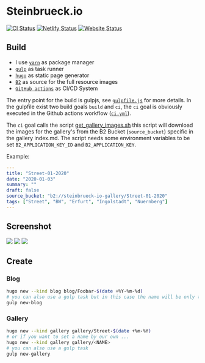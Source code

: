 # Steinbrueck.io
[![CI Status](https://github.com/steinbrueckri/steinbrueckri.github.io/workflows/ci/badge.svg)](https://github.com/steinbrueckri/steinbrueckri.github.io/actions?query=workflow%3Aci)
[![Netlify Status](https://api.netlify.com/api/v1/badges/b784977d-1e18-4540-913e-3ba9b83ebe78/deploy-status)](https://app.netlify.com/sites/steinbrueck-io/deploys)
[![Website Status](https://img.shields.io/website-up-down-green-red/http/steinbrueck.io.svg)](https://updown.io/98wn)

## Build

- I use [`yarn`](https://yarnpkg.com/) as package manager
- [`gulp`](https://gulpjs.com/) as task runner
- [`hugo`](https://gohugo.io/) as static page generator
- [`B2`](https://www.backblaze.com/b2/cloud-storage.html) as source for the full resource images
- [`GitHub actions`](https://github.com/features/actions) as CI/CD System

The entry point for the build is gulpjs, see [`gulpfile.js`](./gulpfile.js) for more details.
In the gulpfile exist two build goals `build` and `ci`, the `ci` goal is obviously executed in the Github actions workflow ([`ci.yml`](./ci.yml)).

The `ci` goal calls the script [get_gallery_images.sh](./get_gallery_images.sh) this script will download the images for
the gallery's from the B2 Bucket (`source_bucket`) specific in the gallery index.md.
The script needs some environment variables to be set `B2_APPLICATION_KEY_ID` and `B2_APPLICATION_KEY`.

Example:
```yaml
---
title: "Street-01-2020"
date: "2020-01-03"
summary: ""
draft: false
source_bucket: "b2://steinbrueck-io-gallery/Street-01-2020"
tags: ["Street", "BW", "Erfurt", "Ingolstadt", "Nuernberg"]
---
```

## Screenshot

![](https://api.microlink.io?url=https%3A%2F%2Fsteinbrueck.io&overlay.browser=none&overlay.background=%23c1c1c1&screenshot=true&meta=false&embed=screenshot.url)
![](https://api.microlink.io?url=https%3A%2F%2Fsteinbrueck.io%2Fgallery&overlay.browser=none&overlay.background=%23c1c1c1&screenshot=true&meta=false&embed=screenshot.url)
![](https://api.microlink.io?url=https%3A%2F%2Fsteinbrueck.io%2Fblog&overlay.browser=none&overlay.background=%23c1c1c1&screenshot=true&meta=false&embed=screenshot.url)

## Create

### Blog

```sh
hugo new --kind blog blog/Foobar-$(date +%Y-%m-%d)
# you can also use a gulp task but in this case the name will be only the date
gulp new-blog
```

### Gallery

```sh
hugo new --kind gallery gallery/Street-$(date +%m-%Y)
# or if you want to set a name by our own ...
hugo new --kind gallery gallery/<NAME>
# you can also use a gulp task
gulp new-gallery
```
